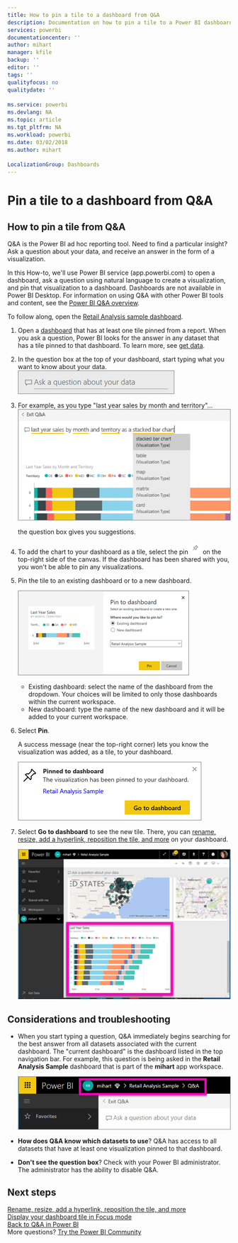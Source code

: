 ```yaml
---
title: How to pin a tile to a dashboard from Q&A
description: Documentation on how to pin a tile to a Power BI dashboard from the Q&A question box
services: powerbi
documentationcenter: ''
author: mihart
manager: kfile
backup: ''
editor: ''
tags: ''
qualityfocus: no
qualitydate: ''

ms.service: powerbi
ms.devlang: NA
ms.topic: article
ms.tgt_pltfrm: NA
ms.workload: powerbi
ms.date: 03/02/2018
ms.author: mihart

LocalizationGroup: Dashboards
---
```

# Pin a tile to a dashboard from Q&A
## How to pin a tile from Q&A
Q&A is the Power BI ad hoc reporting tool. Need to find a particular insight? Ask a question about your data, and receive an answer in the form of a visualization.

In this How-to, we'll use Power BI service (app.powerbi.com) to open a dashboard, ask a question using natural language to create a visualization, and pin that visualization to a dashboard. Dashboards are not available in Power BI Desktop. For information on using Q&A with other Power BI tools and content, see the [Power BI Q&A overview](power-bi-q-and-a.md). 

To follow along, open the [Retail Analysis sample dashboard](sample-retail-analysis.md).


1. Open a [dashboard](service-dashboards.md) that has at least one tile pinned from a report. When you ask a question, Power BI looks for the answer in any dataset that has a tile pinned to that dashboard.  To learn more, see [get data](service-get-data.md).
2. In the question box at the top of your dashboard, start typing what you want to know about your data.  
   ![Q&A question box](media/service-dashboard-pin-tile-from-q-and-a/power-bi-question-box.png)
3. For example, as you type "last year sales by month and territory"...  
   ![type a question](media/service-dashboard-pin-tile-from-q-and-a/power-bi-type-q-and-a.png)

   the question box gives you suggestions.
4. To add the chart to your dashboard as a tile, select the pin ![](media/service-dashboard-pin-tile-from-q-and-a/pbi_pintile.png) on the top-right side of the canvas. If the dashboard has been shared with you, you won't be able to pin any visualizations.

5. Pin the tile to an existing dashboard or to a new dashboard.

   ![Pin to dashboard dialog](media/service-dashboard-pin-tile-from-q-and-a/power-bi-pin-to-dashboard.png)

   * Existing dashboard: select the name of the dashboard from the dropdown. Your choices will be limited to only those dashboards within the current workspace.
   * New dashboard: type the name of the new dashboard and it will be added to your current workspace.

6. Select **Pin**.

   A success message (near the top-right corner) lets you know the visualization was added, as a tile, to your dashboard.  

   ![Pinned to dashboard](media/service-dashboard-pin-tile-from-q-and-a/power-bi-pin.png)
7. Select **Go to dashboard** to see the new tile. There, you can [rename, resize, add a hyperlink, reposition the tile, and more](service-dashboard-edit-tile.md) on your dashboard.

   ![dashboard with tiles](media/service-dashboard-pin-tile-from-q-and-a/power-bi-pinned.png)

## Considerations and troubleshooting
* When you start typing a question, Q&A immediately begins searching for the best answer from all datasets associated with the current dashboard.  The "current dashboard" is the dashboard listed in the top navigation bar. For example, this question is being asked in the **Retail Analysis Sample** dashboard that is part of the **mihart** app workspace.

  ![breadcrumbs](media/service-dashboard-pin-tile-from-q-and-a/power-bi-navbar.png)
* **How does Q&A know which datasets to use**?  Q&A has access to all datasets that have at least one visualization pinned to that dashboard.

* **Don't see the question box**? Check with your Power BI administrator. The administrator has the ability to disable Q&A.


## Next steps
[Rename, resize, add a hyperlink, reposition the tile, and more](service-dashboard-edit-tile.md)    
[Display your dashboard tile in Focus mode](service-focus-mode.md)     
[Back to Q&A in Power BI](power-bi-q-and-a.md)  
More questions? [Try the Power BI Community](http://community.powerbi.com/)
